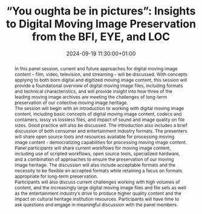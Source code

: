 ---
abstract: "In this panel session, current and future approaches for digital moving
  image content – film, video, television, and streaming - will be discussed. With
  concepts applying to both born digital and digitized moving image content, this
  session will provide a foundational overview of digital moving image files, including
  formats and technical characteristics, and will provide insight into how three of
  the leading moving image archives are meeting the challenges of long-term preservation
  of our collective moving image heritage. \n\nThe session will begin with an introduction
  to working with digital moving image content, including basic concepts of digital
  moving image content, codecs and containers, lossy vs lossless files, and impact
  of sound and image quality on file sizes. Good practice will also be discussed.
  The introduction also includes a brief discussion of both consumer and entertainment
  industry formats. The presenters will share open source tools and resources available
  for processing moving image content - democratizing capabilities for processing
  moving image content. \n\nPanel participants will share current workflows for moving
  image content, including use of scripted workflows, open source tools, specialized
  hardware, and a combination of approaches to ensure the preservation of our moving
  image heritage. The discussion will also include acceptable formats and the necessity
  to be flexible on accepted formats while retaining a focus on formats appropriate
  for long-term preservation. \n\nParticipants will also discuss current challenges
  working with high volumes of content, and the increasingly large digital moving
  image files and file sets as well as the entertainment industry’s drive to produce
  higher quality content and the impact on cultural heritage institution resources.
  Participants will have time to ask questions and engage in meaningful discussion
  with the panel members."
creators:
- Anne Gant
- Laura Drake Davis
- Lucy Wales
date: 2024-09-19 11:30:00+01:00
document_url: https://zenodo.org/records/13759888
grand_parent: iPRES
institutions: []
keywords:
- approaches to preservation
- from document to data
landing_page_url: ''
language: eng
layout: publication
license: Creative Commons Attribution Share-Alike 4.0 (CC-BY-SA-4.0)
notes_url: https://docs.google.com/document/d/1Gtj0FVs3quH2bqbetwTRgPFJWOaPMpRrrimsDVU7D4A/edit#heading=h.aar4tupij1po
parent: iPRES 2024
publication_type: panel
size: null
slides_url: https://zenodo.org/records/13759888
source_name: iPRES
stream_url: https://www.archief.vlaanderen.be/archief/records/dossiers/5acb210228ce4315ae650812d056a482329eb83ed2dc42398a51505dc153be81/documents/1f33356a23554e1891cf8e733c80ae8569a014e0d7e44c19ac387bd441a78d09
title: '“You oughta be in pictures”: Insights to Digital Moving Image Preservation
  from the BFI, EYE, and LOC'
year: 2024
---